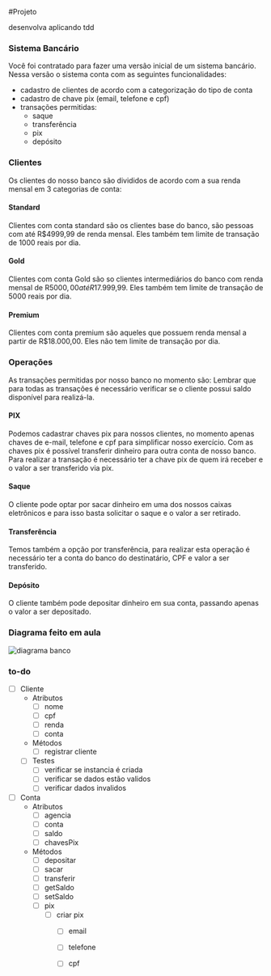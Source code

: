 #Projeto

desenvolva aplicando tdd

### Sistema Bancário

Você foi contratado para fazer uma versão inicial de um sistema bancário. Nessa versão o sistema conta com as seguintes funcionalidades:
- cadastro de clientes de acordo com a categorização do tipo de conta
- cadastro de chave pix (email, telefone e cpf)
- transações permitidas:
  - saque
  - transferência
  - pix
  - depósito

### Clientes
Os clientes do nosso banco são divididos de acordo com a sua renda mensal em 3 categorias de conta:
#### Standard
Clientes com conta standard são os clientes base do banco, são pessoas com até R$4999,99 de renda mensal. 
Eles também tem limite de transação de 1000 reais por dia.

#### Gold
Clientes com conta Gold são so clientes intermediários do banco com renda mensal de R$5000,00 até R$17.999,99. 
Eles também tem limite de transação de 5000 reais por dia.

#### Premium
Clientes com conta premium são aqueles que possuem renda mensal a partir de R$18.000,00.
Eles não tem limite de transação por dia.

### Operações
As transações permitidas por nosso banco no momento são:
Lembrar que para todas as transações é necessário verificar se o cliente possui saldo disponível para realizá-la.

#### PIX
Podemos cadastrar chaves pix para nossos clientes, no momento apenas chaves de e-mail, telefone e cpf para simplificar nosso exercício. Com as chaves pix é possível transferir dinheiro para outra conta de nosso banco. Para realizar a transação é necessário ter a chave pix de quem irá receber e o valor a ser transferido via pix.

#### Saque
O cliente pode optar por sacar dinheiro em uma dos nossos caixas eletrônicos e para isso basta solicitar o saque e o valor a ser retirado.

#### Transferência
Temos também a opção por transferência, para realizar esta operação é necessário ter a conta do banco do destinatário, CPF e valor a ser transferido.

#### Depósito
O cliente também pode depositar dinheiro em sua conta, passando apenas o valor a ser depositado.

### Diagrama feito em aula
  <img src="../../assets/diagrama_bancao.png" alt="diagrama banco" >

### to-do
- [ ] Cliente
  - Atributos
    - [ ] nome
    - [ ] cpf
    - [ ] renda
    - [ ] conta
  - Métodos
    - [ ] registrar cliente
  - [ ] Testes
    - [ ] verificar se instancia é criada
    - [ ] verificar se dados estão validos
    - [ ] verificar dados invalidos

- [ ] Conta
  - Atributos
    - [ ] agencia
    - [ ] conta
    - [ ] saldo
    - [ ] chavesPix
  - Métodos
    - [ ] depositar
    - [ ] sacar
    - [ ] transferir
    - [ ] getSaldo
    - [ ] setSaldo
    - [ ] pix
      - [ ] criar pix
        - [ ] email
        - [ ] telefone
        - [ ] cpf

